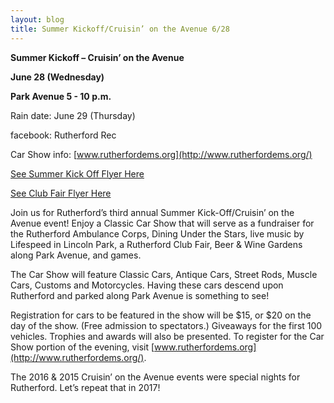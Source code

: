 ```yaml
---
layout: blog
title: Summer Kickoff/Cruisin’ on the Avenue 6/28
---
```


**Summer Kickoff – Cruisin’ on the Avenue**

**June 28 (Wednesday)**

**Park Avenue  5 - 10 p.m.**

Rain date: June 29 (Thursday)

facebook: Rutherford Rec

Car Show info: [www.rutherfordems.org](http://www.rutherfordems.org/)

[See Summer Kick Off Flyer Here](https://storage.googleapis.com/static.rutherford-nj.com/recreation/posts/Summer2017_Flyer.pdf)

[See Club Fair Flyer Here](https://storage.googleapis.com/static.rutherford-nj.com/recreation/posts/QOL_ClubFair_Flyer_2017.pdf)
 
Join us for Rutherford’s third annual Summer Kick-Off/Cruisin’ on the Avenue event!  Enjoy a Classic Car Show that will serve as a fundraiser for the Rutherford Ambulance Corps, Dining Under the Stars, live music by Lifespeed in Lincoln Park, a Rutherford Club Fair, Beer & Wine Gardens along Park Avenue, and games. 
 
The Car Show will feature Classic Cars, Antique Cars, Street Rods, Muscle Cars, Customs and Motorcycles.  Having these cars descend upon Rutherford and parked along Park Avenue is something to see!
 
Registration for cars to be featured in the show will be $15, or $20 on the day of the show.  (Free admission to spectators.)  Giveaways for the first 100 vehicles.  Trophies and awards will also be presented. To register for the Car Show portion of the evening, visit [www.rutherfordems.org](http://www.rutherfordems.org/).
 
The 2016 & 2015 Cruisin’ on the Avenue events were special nights for Rutherford.  Let’s repeat that in 2017!

